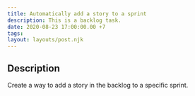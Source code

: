 ```yaml
---
title: Automatically add a story to a sprint
description: This is a backlog task.
date: 2020-08-23 17:00:00.00 +7
tags:
layout: layouts/post.njk
---
```

## Description

Create a way to add a story in the backlog to a specific sprint. 


